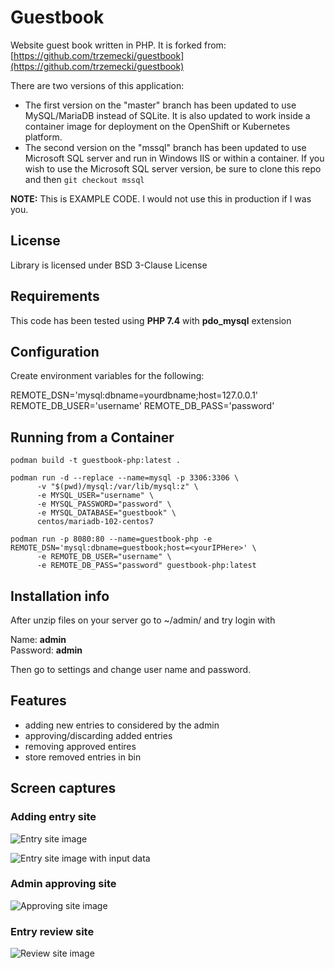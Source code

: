 # Guestbook
Website guest book written in PHP. It is forked from: [https://github.com/trzemecki/guestbook](https://github.com/trzemecki/guestbook)

There are two versions of this application:
 - The first version on the "master" branch has been updated to use MySQL/MariaDB instead of SQLite. It is also updated to work inside a container image for deployment on the OpenShift or Kubernetes platform.
 - The second version on the "mssql" branch has been updated to use Microsoft SQL server and run in Windows IIS or within a container. If you wish to use the Microsoft SQL server version, be sure to clone this repo and then `git checkout mssql`

**NOTE:** This is EXAMPLE CODE. I would not use this in production if I was you.


## License
Library is licensed under BSD 3-Clause License

## Requirements

This code has been tested using **PHP 7.4** with **pdo_mysql** extension

## Configuration

Create environment variables for the following:

REMOTE_DSN='mysql:dbname=yourdbname;host=127.0.0.1'
REMOTE_DB_USER='username'
REMOTE_DB_PASS='password'

## Running from a Container

```
podman build -t guestbook-php:latest .
```

```
podman run -d --replace --name=mysql -p 3306:3306 \
      -v "$(pwd)/mysql:/var/lib/mysql:z" \
      -e MYSQL_USER="username" \
      -e MYSQL_PASSWORD="password" \
      -e MYSQL_DATABASE="guestbook" \
      centos/mariadb-102-centos7
```

```
podman run -p 8080:80 --name=guestbook-php -e REMOTE_DSN='mysql:dbname=guestbook;host=<yourIPHere>' \
      -e REMOTE_DB_USER="username" \
      -e REMOTE_DB_PASS="password" guestbook-php:latest
```

## Installation info
After unzip files on your server go to ~/admin/ and try login with 

Name: **admin**  
Password: **admin**

Then go to settings and change user name and password.

## Features
- adding new entries to considered by the admin
- approving/discarding added entries
- removing approved entires
- store removed entries in bin

## Screen captures

### Adding entry site

![Entry site image](docs/image_1.png)

![Entry site image with input data](docs/image_2.png)

### Admin approving site

![Approving site image](docs/image_3.png)

### Entry review site

![Review site image](docs/image_4.png)

